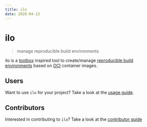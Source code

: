 ```yaml
---
title: ilo
date: 2020-04-13
---
```


# ilo

> manage reproducible build environments 

ilo is a [toolbox](https://github.com/containers/toolbox) inspired tool to create/manage [reproducible build environments](https://reproducible-builds.org/) based on [OCI](https://www.opencontainers.org/) container images.

## Users

Want to use `ilo` for your project? Take a look at the [usage guide](./usage).

## Contributors

Interested in contributing to `ilo`? Take a look at the [contributor guide](./contributors)
